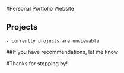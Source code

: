 
#Personal Portfolio Website

## Projects
```
- currently projects are unviewable 
```
##If you have recommendations, let me know

#Thanks for stopping by!


